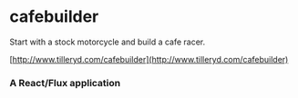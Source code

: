 # cafebuilder

Start with a stock motorcycle and build a cafe racer.

[http://www.tilleryd.com/cafebuilder](http://www.tilleryd.com/cafebuilder)


### A React/Flux application
